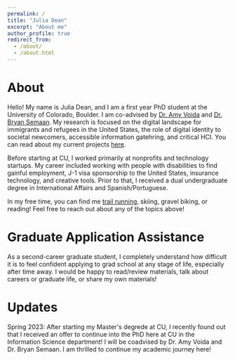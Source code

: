 ```yaml
---
permalink: /
title: "Julia Dean"
excerpt: "About me"
author_profile: true
redirect_from: 
  - /about/
  - /about.html
---
```


About
======
Hello! My name is Julia Dean, and I am a first year PhD student at the University of Colorado, Boulder. I am co-advised by [Dr. Amy Voida](https://amy.voida.com/) and [Dr. Bryan Semaan](https://www.theadalab.com/). My research is focused on the digital landscape for immigrants and refugees in the United States, the role of digital identity to societal newcomers, accessible information gatehring, and critical HCI. You can read about my current projects [here](https://juliaarthur3.github.io/research/).

Before starting at CU, I worked primarily at nonprofits and technology startups. My career included working with people with disabilities to find gainful employment, J-1 visa sponsorship to the United States, insurance technology, and creative tools. Prior to that, I received a dual undergraduate degree in International Affairs and Spanish/Portuguese. 

In my free time, you can find me [trail running](https://www.strava.com/athletes/25609538), skiing, gravel biking, or reading! Feel free to reach out about any of the topics above!

Graduate Application Assistance
======
As a second-career graduate student, I completely understand how difficult it is to feel confident applying to grad school at any stage of life, especially after time away. I would be happy to read/review materials, talk about careers or graduate life, or share my own materials!

Updates 
====
Spring 2023: After starting my Master's degrede at CU, I recently found out that I received an offer to continue into the PhD here at CU in the Information Science department! I will be coadvised by Dr. Amy Voida and Dr. Bryan Semaan. I am thrilled to continue my academic journey here!



